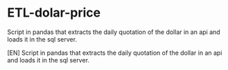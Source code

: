 # ETL-dolar-price

Script in pandas that extracts the daily quotation of the dollar in an api and loads it in the sql server.

[EN] Script in pandas that extracts the daily quotation of the dollar in an api and loads it in the sql server.
